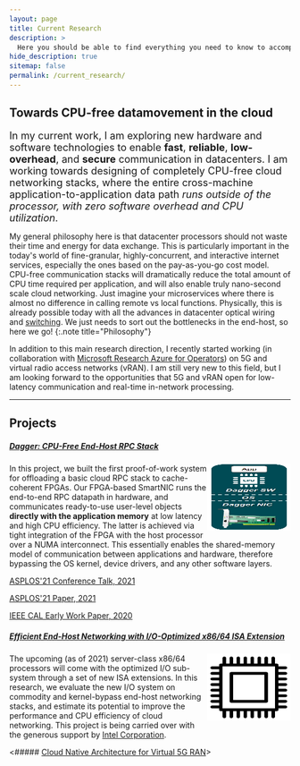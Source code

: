 ```yaml
---
layout: page
title: Current Research
description: >
  Here you should be able to find everything you need to know to accomplish the most common tasks when blogging with Hydejack.
hide_description: true
sitemap: false
permalink: /current_research/
---
```


## Towards CPU-free datamovement in the cloud

<font size="4">  In my current work, I am exploring new hardware and software technologies to enable <strong>fast</strong>, <strong>reliable</strong>, <strong>low-overhead</strong>, and <strong>secure</strong> communication in datacenters. I am working towards designing of completely CPU-free cloud networking stacks, where the entire cross-machine application-to-application data path <em>runs outside of the processor, with zero software overhead and CPU utilization</em>. </font>


My general philosophy here is that datacenter processors should not waste their time and energy for data exchange. This is particularly important in the today's world of fine-granular, highly-concurrent, and interactive internet services, especially the ones based on the pay-as-you-go cost model. CPU-free communication stacks will dramatically reduce the total amount of CPU time required per application, and will also enable truly nano-second scale cloud networking. Just imagine your microservices where there is almost no difference in calling remote vs local functions. Physically, this is already possible today with all the advances in datacenter optical wiring and <a href="https://www.microsoft.com/en-us/research/project/sirius/" title="MSRC">switching</a>. We just needs to sort out the bottlenecks in the end-host, so here we go!
{:.note title="Philosophy"}

In addition to this main research direction, I recently started working (in collaboration with <a href="https://www.microsoft.com/en-us/research/group/azure-for-operators-afo-research/" title="MSRC">Microsoft Research Azure for Operators</a>) on 5G and virtual radio access networks (vRAN). I am still very new to this field, but I am looking forward to the opportunities that 5G and vRAN open for low-latency communication and real-time in-network processing.

---

## Projects

##### <ins>Dagger: CPU-Free End-Host RPC Stack</ins>

<img src="../assets/img/dagger_nic.png" width="150" height="120" style="float:right" padding-top=10px />

In this project, we built the first proof-of-work system for offloading a basic cloud RPC stack to cache-coherent FPGAs. Our FPGA-based SmartNIC runs the end-to-end RPC datapath in hardware, and communicates ready-to-use user-level objects **directly with the application memory** at low latency and high CPU efficiency. The latter is achieved via tight integration of the FPGA with the host processor over a NUMA interconnect. This essentially enables the shared-memory model of communication between applications and hardware, therefore bypassing the OS kernel, device drivers, and any other software layers.

<a href="https://www.youtube.com/watch?v=ONnR6Mg6t4E" title="MSRC">ASPLOS'21 Conference Talk, 2021</a>

<a href="https://dl.acm.org/doi/abs/10.1145/3445814.3446696" title="MSRC">ASPLOS'21 Paper, 2021</a>

<a href="https://ieeexplore.ieee.org/document/9180035/" title="MSRC">IEEE CAL Early Work Paper, 2020</a>


##### <ins>Efficient End-Host Networking with I/O-Optimized x86/64 ISA Extension</ins>

<img src="../assets/img/x86.png" width="150" height="120" style="float:right" padding-top=10px />

The upcoming (as of 2021) server-class x86/64 processors will come with the optimized I/O sub-system through a set of new ISA extensions. In this research, we evaluate the new I/O system on commodity and kernel-bypass end-host networking stacks, and estimate its potential to improve the performance and CPU efficiency of cloud networking. This project is being carried over with the generous support by <a href="https://www.intel.com/" title="Intel">Intel Corporation</a>.

<##### <ins>Cloud Native Architecture for Virtual 5G RAN</ins>>

